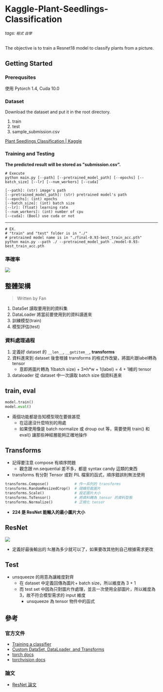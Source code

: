 # Kaggle-Plant-Seedlings-Classification
###### tags: `程式` `自學`

The objective is to train a Resnet18 model to classify plants from a picture.

## Getting Started

### Prerequsites
使用 Pytorch 1.4, Cuda 10.0

### Dataset
Download the dataset and put it in the root directory.
1. train
2. test
3. sample_submission.csv

[Plant Seedlings Classification | Kaggle](https://www.kaggle.com/c/plant-seedlings-classification/data)

### Training and Testing
**The predicted result will be stored as "submission.csv".**

```info=
# Execute
python main.py [--path] [--pretrained_model_path] [--epochs] [--batch_size] [--lr] [--num_workers] [--cuda]

[--path]: (str) image's path 
[--pretrained_model_path]: (str) pretrained model's path
[--epochs]: (int) epochs
[--batch_size]: (int) batch size
[--lr]: (float) learning rate
[--num_workers]: (int) number of cpu
[--cuda]: (Bool) use cuda or not

```
---

```python=
# EX. 
# "train" and "test" folder is in "./"
# pretrained model name is in "./final-0.93-best_train_acc.pth"
python main.py --path ./ --pretrained_model_path ./model-0.93-best_train_acc.pth 
```
### 準確率
![](https://i.imgur.com/y2POxRz.png)

## 整體架構
> Written by Fan

1. DataSet 讀取要用到的資料集
2. DataLoader 將當前要使用到的資料讀進來
3. 訓練模型(train)
4. 模型評估(test)

### 資料處理過程

1. 定義好 dataset 的 `__len__`, `__getitem__`, **transforms**
2. 資料進來到 dataset 後會根據 transforms 的格式作改變，將圖片跟label轉為 tensor
	- 意即將圖片轉為 1(batch size) + 3\*h\*w + 1(label) = 4 + 1維的 tensor
3. dataloader 從 dataset 中一次讀取 batch size 個資料進來

## train, eval

```python
model.train()
model.eval()
```

- 兩個功能都是告知模型現在要做甚麼
	- 在這邊沒什麼特別的用處
	- 如果使用像是 batch normalize 或 droup out 等，需要使用 train() 和 eval() 讓那些神經層能夠正確地操作

## Transforms

- 記得要注意 compose 有順序問題
	- 觀念跟 nn.sequential 差不多，都是 syntax candy 這類的東西
- transforms 有分對 Tensor 或對 PIL 檔案的函式，順序錯誤則無法使用

```python
transforms.Compose() 			# 作一系列的 transforms
transforms.RandomResizedCrop() 	# 隨機剪裁圖片
transforms.Scale()				# 設定圖片大小
transforms.ToTensor()			# 將資料轉為 tensor 的資料型態
transforms.Normalize()			# 正規化 tensor
```

- **224 是 ResNet 能輸入的最小圖片大小**

## ResNet

![](https://i.imgur.com/G3RjuFs.png)
- 定義好最後輸出的 fc層為多少就可以了，如果要改其他則自己根據需求更改

## Test

- unsqueeze 的用意為讓維度對齊
	- 在 dataset 中定義回傳為圖片+ batch size，所以維度為 3 + 1
	- 而 test set 中因為只對圖片作處理，並且一次使用全部圖片，所以維度為 3，故不符合模型需求的 input 維度
		- unsqueeze 為 tensor 物件中的函式

## 參考

### 官方文件

- [Training a classifier](https://pytorch.org/tutorials/beginner/blitz/cifar10_tutorial.html)
- [Custom DataSet, DataLoader, and Transforms](https://pytorch.org/tutorials/beginner/data_loading_tutorial.html)
- [torch docs](https://pytorch.org/docs/stable/torch.html)
- [torchvision docs](https://pytorch.org/docs/stable/torchvision.html)

### 論文

- [ResNet 論文](https://arxiv.org/pdf/1512.03385.pdf)
